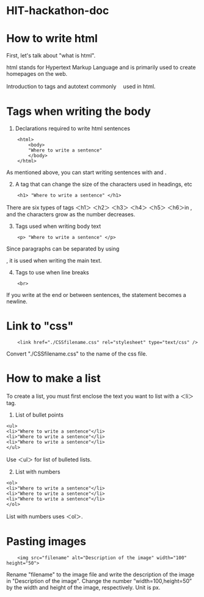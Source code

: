 # HIT-hackathon-doc

# How to write html <!---htmlの書き方-->

First, let's talk about "what is html". <!---htmlとは何か-->

html stands for Hypertext Markup Language and is primarily used to create homepages on the web. <!---htmlの略とhtmlの使用例-->

Introduction to tags and autotext commonly 　used in html. <!---htmlで良く使われるタグと定型文の紹介-->
<br>

# Tags when writing the body <!---本文を書く時のタグ-->
1. Declarations required to write html  sentences <!---htmlの文章の宣言-->
```
    <html>
        <body>
        "Where to write a sentence"
        </body>
    </html>
```
As mentioned above, you can start writing sentences with <html> and <body>. <!---前述のようにすれば文が書き始められる-->

2. A tag that can change the size of the characters used in headings, etc<!---見出しの文字サイズのタグ-->
```
    <h1> "Where to write a sentence" </h1>
```
There are six types of tags ＜h1＞ ＜h2＞ ＜h3＞ ＜h4＞ ＜h5＞ ＜h6＞in , and the characters grow as the number decreases. <!---<h1>~<h6>まであり、数字が小さくなるにつれて文字がでかくなる-->

3. Tags used when writing body text <!---本文を書くときに使うタグ-->
```
    <p> "Where to write a sentence" </p>
```
Since paragraphs can be separated by using <p>, it is used when writing the main text. <!---<p>で段落を区切れるから本文を書くときに使用される-->

4. Tags to use when line breaks <!---改行に使うタグ-->
```
    <br>
```
If you write at the end or between sentences, the statement becomes a newline. <!---文の最後や間に書くことで改行することが出来る-->
<br>

# Link to "css" <!---cssへのリンク-->
```
    <link href="./CSSfilename.css" rel="stylesheet" type="text/css" />
```
Convert "./CSSfilename.css" to the name of the css file. <!---"./CSSfilename.css"をCSSのファイル名に変換する-->
<br>

# How to make a list <!---リストの作り方-->
To create a list, you must first enclose the text you want to list with a ＜li＞ tag. <!---リストを作るには<li>タグを使う-->

1. List of bullet points <!---箇条書きのリスト-->
```
<ul>
<li>"Where to write a sentence"</li>
<li>"Where to write a sentence"</li>
<li>"Where to write a sentence"</li>
</ul>
```
Use ＜ul＞ for list of bulleted lists. <!---箇条書きのリストには<ul>を使用する-->

2. List with numbers <!---数字付きののリスト-->
```
<ol>
<li>"Where to write a sentence"</li>
<li>"Where to write a sentence"</li>
<li>"Where to write a sentence"</li>
</ol>
```
List with numbers uses ＜ol＞. <!---数字付きののリストには<ol>を使う-->
<br>

# Pasting images <!---画像の貼り付け-->
```
    <img src="filename" alt="Description of the image" width="100" height="50">
```
Rename "filename" to the image file and write the description of the image in "Description of the image". <!---"filename" を画像のファイル名に変更し、画像の説明を "Description of the image"に書き込みます。-->
Change the number ”width=100,height=50” by the width and height of the image, respectively. <!---「幅=100,高さ=50」の数値を、それぞれ画像の幅と高さで変更します。-->
Unit is px. <!---単位はpxです-->

